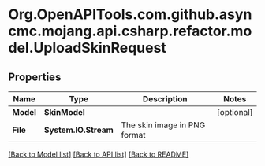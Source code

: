 # Org.OpenAPITools.com.github.asyncmc.mojang.api.csharp.refactor.model.UploadSkinRequest
## Properties

Name | Type | Description | Notes
------------ | ------------- | ------------- | -------------
**Model** | **SkinModel** |  | [optional] 
**File** | **System.IO.Stream** | The skin image in PNG format | 

[[Back to Model list]](../README.md#documentation-for-models) [[Back to API list]](../README.md#documentation-for-api-endpoints) [[Back to README]](../README.md)

